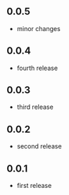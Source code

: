 ## 0.0.5
- minor changes

## 0.0.4
- fourth release

## 0.0.3
- third release

## 0.0.2
- second release

## 0.0.1
- first release
